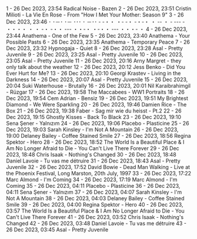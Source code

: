 1 - 26 Dec 2023, 23:54	Radical Noise - Bazen
2 - 26 Dec 2023, 23:51	Cristin Milioti - La Vie En Rose - From "How I Met Your Mother: Season 9"
3 - 26 Dec 2023, 23:46	･ ･－･ ･－ ･･･ ･ －･･ - -・・ ・- -・ -・-・ ・ -- ・ - --- - ・・・・ ・ ・ -・ -・・ --- ・・-・ ・-・・ --- ・・・- ・
4 - 26 Dec 2023, 23:44	Anathema - One of the Few
5 - 26 Dec 2023, 23:40	Anathema - Your Possible Pasts
6 - 26 Dec 2023, 23:35	Anathema - Temporary Peace
7 - 26 Dec 2023, 23:32	Hypnogaja - Quiet
8 - 26 Dec 2023, 23:28	Asal - Pretty Juvenile
9 - 26 Dec 2023, 23:25	Asal - Pretty Juvenile
10 - 26 Dec 2023, 23:05	Asal - Pretty Juvenile
11 - 26 Dec 2023, 20:16	Arny Margret - they only talk about the weather
12 - 26 Dec 2023, 20:12	Jess Benko - Did You Ever Hurt for Me?
13 - 26 Dec 2023, 20:10	Georgi Krastev - Living in the Darkness
14 - 26 Dec 2023, 20:07	Asal - Pretty Juvenile
15 - 26 Dec 2023, 20:04	Suki Waterhouse - Brutally
16 - 26 Dec 2023, 20:01	Nil Karaibrahimgil - Rüzgar
17 - 26 Dec 2023, 19:58	The Maccabees - WW1 Portraits
18 - 26 Dec 2023, 19:54	Cem Adrian - Bensiz
19 - 26 Dec 2023, 19:51	My Brightest Diamond - We Were Sparkling
20 - 26 Dec 2023, 19:46	Damien Rice - The Box
21 - 26 Dec 2023, 19:38	Faber - Sag mir wie du heisst - Pt.2
22 - 26 Dec 2023, 19:15	Ghostly Kisses - Back To Black
23 - 26 Dec 2023, 19:10	Sena Şener - Yalnızım
24 - 26 Dec 2023, 19:06	Placebo - Plasticine
25 - 26 Dec 2023, 19:03	Sarah Kinsley - I'm Not A Mountain
26 - 26 Dec 2023, 19:00	Delaney Bailey - Coffee Stained Smile
27 - 26 Dec 2023, 18:56	Regina Spektor - Hero
28 - 26 Dec 2023, 18:52	The World Is a Beautiful Place & I Am No Longer Afraid to Die - You Can't Live There Forever
29 - 26 Dec 2023, 18:48	Chris Isaak - Nothing's Changed
30 - 26 Dec 2023, 18:48	Daniel Lavoie - Tu vas me détruire
31 - 26 Dec 2023, 18:43	Asal - Pretty Juvenile
32 - 26 Dec 2023, 17:52	David Bowie - Dead Man Walking - Live at the Phoenix Festival, Long Marston, 20th July, 1997
33 - 26 Dec 2023, 17:22	Marc Almond - I'm Coming
34 - 26 Dec 2023, 17:19	Marc Almond - I'm Coming
35 - 26 Dec 2023, 04:11	Placebo - Plasticine
36 - 26 Dec 2023, 04:11	Sena Şener - Yalnızım
37 - 26 Dec 2023, 04:07	Sarah Kinsley - I'm Not A Mountain
38 - 26 Dec 2023, 04:03	Delaney Bailey - Coffee Stained Smile
39 - 26 Dec 2023, 04:00	Regina Spektor - Hero
40 - 26 Dec 2023, 03:57	The World Is a Beautiful Place & I Am No Longer Afraid to Die - You Can't Live There Forever
41 - 26 Dec 2023, 03:52	Chris Isaak - Nothing's Changed
42 - 26 Dec 2023, 03:48	Daniel Lavoie - Tu vas me détruire
43 - 26 Dec 2023, 03:45	Asal - Pretty Juvenile

